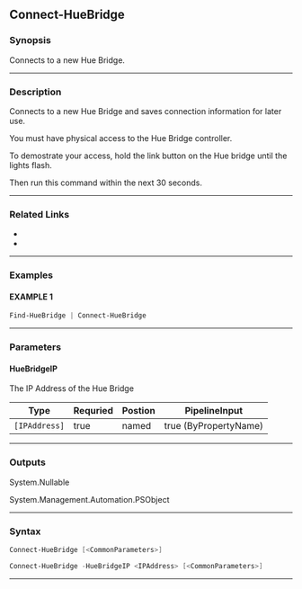 
Connect-HueBridge
-----------------
### Synopsis
Connects to a new Hue Bridge.

---
### Description

Connects to a new Hue Bridge and saves connection information for later use.

You must have physical access to the Hue Bridge controller.

To demostrate your access,
hold the link button on the Hue bridge until the lights flash.

Then run this command within the next 30 seconds.

---
### Related Links
* [](Find-HueBridge.md)
* [](Get-HueBridge.md)
---
### Examples
#### EXAMPLE 1
```PowerShell
Find-HueBridge | Connect-HueBridge
```

---
### Parameters
#### **HueBridgeIP**

The IP Address of the Hue Bridge



|Type             |Requried|Postion|PipelineInput        |
|-----------------|--------|-------|---------------------|
|```[IPAddress]```|true    |named  |true (ByPropertyName)|
---
### Outputs
System.Nullable


System.Management.Automation.PSObject


---
### Syntax
```PowerShell
Connect-HueBridge [<CommonParameters>]
```
```PowerShell
Connect-HueBridge -HueBridgeIP <IPAddress> [<CommonParameters>]
```
---


